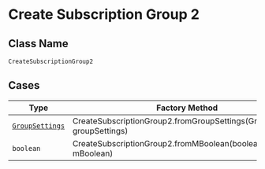 
# Create Subscription Group 2

## Class Name

`CreateSubscriptionGroup2`

## Cases

| Type | Factory Method |
|  --- | --- |
| [`GroupSettings`](../../../doc/models/group-settings.md) | CreateSubscriptionGroup2.fromGroupSettings(GroupSettings groupSettings) |
| `boolean` | CreateSubscriptionGroup2.fromMBoolean(boolean mBoolean) |

